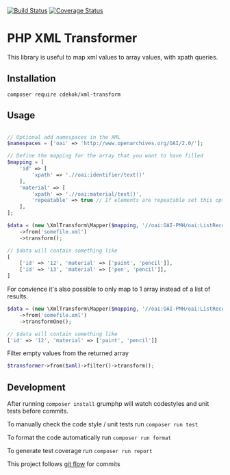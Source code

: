 [![Build Status](https://travis-ci.org/cdekok/xml-transform.svg?branch=develop)](https://travis-ci.org/cdekok/xml-transform)
[![Coverage Status](https://coveralls.io/repos/github/cdekok/xml-transform/badge.svg?branch=master)](https://coveralls.io/github/cdekok/xml-transform?branch=master)

# PHP XML Transformer #

This library is useful to map xml values to array values, with xpath queries.

## Installation ##

`composer require cdekok/xml-transform`

## Usage ##

```php

// Optional add namespaces in the XML
$namespaces = ['oai' => 'http://www.openarchives.org/OAI/2.0/'];

// Define the mapping for the array that you want to have filled
$mapping = [
    'id' => [
        'xpath' => './/oai:identifier/text()'
    ],
    'material' => [
        'xpath' => './/oai:material/text()',
        'repeatable' => true // If elements are repeatable set this option so an array will be returned
    ],
];

$data = (new \XmlTransform\Mapper($mapping, '//oai:OAI-PMH/oai:ListRecords/oai:record', $namespaces))
    ->from('somefile.xml')
    ->transform();

// $data will contain something like
[
    ['id' => '12', 'material' => ['paint', 'pencil']],
    ['id' => '13', 'material' => ['pen', 'pencil']],
]
```
For convience it's also possible to only map to 1 array instead of a list of results.

```php
$data = (new \XmlTransform\Mapper($mapping, '//oai:OAI-PMH/oai:ListRecords/oai:record', $namespaces))
    ->from('somefile.xml')
    ->transformOne();

// $data will contain something like
['id' => '12', 'material' => ['paint', 'pencil']]

```

Filter empty values from the returned array

```php
$transformer->from($xml)->filter()->transform();
```

## Development ##

After running `composer install` grumphp will watch codestyles and unit tests before commits.

To manually check the code style / unit tests run `composer run test`

To format the code automatically run `composer run format`

To generate test coverage run `composer run report`

This project follows [git flow](https://www.atlassian.com/git/tutorials/comparing-workflows/gitflow-workflow) for commits
